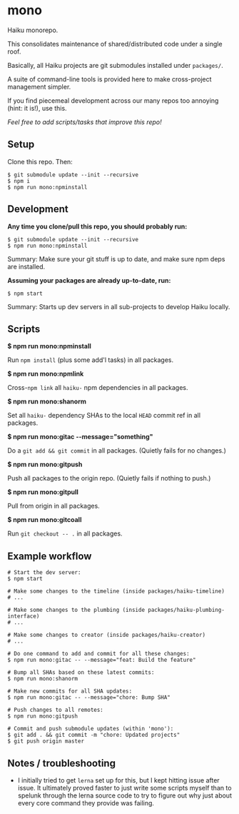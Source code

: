 # mono

Haiku monorepo.

This consolidates maintenance of shared/distributed code under a single roof.

Basically, all Haiku projects are git submodules installed under `packages/`.

A suite of command-line tools is provided here to make cross-project management simpler.

If you find piecemeal development across our many repos too annoying (hint: it is!), use this.

_Feel free to add scripts/tasks that improve this repo!_

## Setup

Clone this repo. Then:

    $ git submodule update --init --recursive
    $ npm i
    $ npm run mono:npminstall

## Development

**Any time you clone/pull this repo, you should probably run:**

    $ git submodule update --init --recursive
    $ npm run mono:npminstall

Summary: Make sure your git stuff is up to date, and make sure npm deps are installed.

**Assuming your packages are already up-to-date, run:**

    $ npm start

Summary: Starts up dev servers in all sub-projects to develop Haiku locally.

## Scripts

**$ npm run mono:npminstall**

Run `npm install` (plus some add'l tasks) in all packages.

**$ npm run mono:npmlink**

Cross-`npm link` all `haiku-` npm dependencies in all packages.

**$ npm run mono:shanorm**

Set all `haiku-` dependency SHAs to the local `HEAD` commit ref in all packages.

**$ npm run mono:gitac --message="something"**

Do a `git add && git commit` in all packages. (Quietly fails for no changes.)

**$ npm run mono:gitpush**

Push all  packages to the origin repo. (Quietly fails if nothing to push.)

**$ npm run mono:gitpull**

Pull from origin in all packages.

**$ npm run mono:gitcoall**

Run `git checkout -- .` in all packages.

## Example workflow

    # Start the dev server:
    $ npm start

    # Make some changes to the timeline (inside packages/haiku-timeline)
    # ...

    # Make some changes to the plumbing (inside packages/haiku-plumbing-interface)
    # ...

    # Make some changes to creator (inside packages/haiku-creator)
    # ...

    # Do one command to add and commit for all these changes:
    $ npm run mono:gitac -- --message="feat: Build the feature"

    # Bump all SHAs based on these latest commits:
    $ npm run mono:shanorm

    # Make new commits for all SHA updates:
    $ npm run mono:gitac -- --message="chore: Bump SHA"

    # Push changes to all remotes:
    $ npm run mono:gitpush

    # Commit and push submodule updates (within 'mono'):
    $ git add . && git commit -m "chore: Updated projects"
    $ git push origin master

## Notes / troubleshooting

* I initially tried to get `lerna` set up for this, but I kept hitting issue after issue. It ultimately proved faster to just write some scripts myself than to spelunk through the lerna source code to try to figure out why just about every core command they provide was failing.
